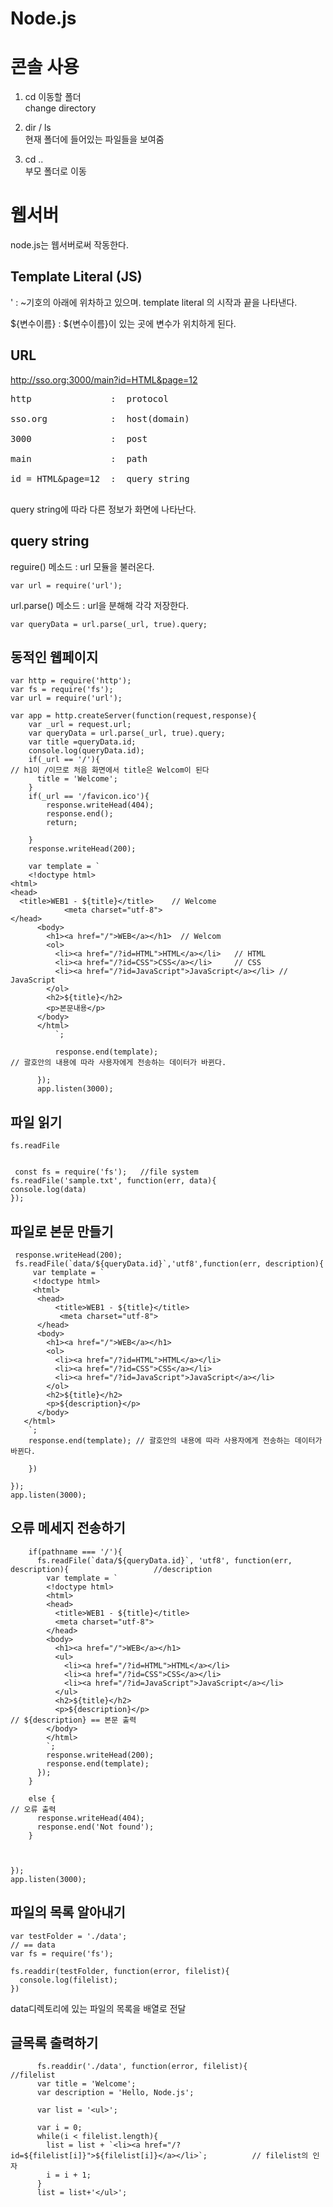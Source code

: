 # Node.js

# 콘솔 사용

1. cd 이동할 폴더<br/>
  change directory

2. dir / ls<br/>
  현재 폴더에 들어있는 파일들을 보여줌
  
3. cd ..<br/>
  부모 폴더로 이동
  

  
# 웹서버

node.js는 웹서버로써 작동한다.

## Template Literal (JS)

  ' : ~기호의 아래에 위차하고 있으며. template literal 의 시작과 끝을 나타낸다.<br/>
  
  ${변수이름} : ${변수이름}이 있는 곳에 변수가 위치하게 된다.<br/>
  


## URL

http://sso.org:3000/main?id=HTML&page=12
<pre>
http               :  protocol<br />
sso.org            :  host(domain)<br />
3000               :  post<br />
main               :  path<br />
id = HTML&page=12  :  query string<br />
</pre>
query string에 따라 다른 정보가 화면에 나타난다.

## query string

reguire() 메소드 : url 모듈을 불러온다.

    var url = require('url');  

url.parse() 메소드 : url을 분해해 각각 저장한다.

    var queryData = url.parse(_url, true).query;
    
## 동적인 웹페이지
    var http = require('http');
    var fs = require('fs');
    var url = require('url');   

    var app = http.createServer(function(request,response){
        var _url = request.url;
        var queryData = url.parse(_url, true).query;
        var title =queryData.id;
        console.log(queryData.id);
        if(_url == '/'){                                                            // h1이 /이므로 처음 화면에서 title은 Welcom이 된다
          title = 'Welcome';
        }
        if(_url == '/favicon.ico'){
            response.writeHead(404);
            response.end();
            return;

        }
        response.writeHead(200);

        var template = `
        <!doctype html>
    <html>
    <head>
      <title>WEB1 - ${title}</title>    // Welcome
                <meta charset="utf-8">
    </head>
          <body>
            <h1><a href="/">WEB</a></h1>  // Welcom
            <ol>
              <li><a href="/?id=HTML">HTML</a></li>   // HTML
              <li><a href="/?id=CSS">CSS</a></li>     // CSS
              <li><a href="/?id=JavaScript">JavaScript</a></li> // JavaScript
            </ol>
            <h2>${title}</h2>
            <p>본문내용</p>
          </body>
          </html>
              `;
                                          
              response.end(template);                                           // 괄호안의 내용에 따라 사용자에게 전송하는 데이터가 바뀐다.
           
          });
          app.listen(3000);


    
 ## 파일 읽기
 
    fs.readFile
 
 
     const fs = require('fs');   //file system
    fs.readFile('sample.txt', function(err, data){
    console.log(data)
    });
 
 ## 파일로 본문 만들기

  
     response.writeHead(200);
     fs.readFile(`data/${queryData.id}`,'utf8',function(err, description){
         var template = `
         <!doctype html>
         <html>
          <head>
              <title>WEB1 - ${title}</title>  
               <meta charset="utf-8">
          </head>
          <body>
            <h1><a href="/">WEB</a></h1> 
            <ol>
              <li><a href="/?id=HTML">HTML</a></li>  
              <li><a href="/?id=CSS">CSS</a></li>     
              <li><a href="/?id=JavaScript">JavaScript</a></li> 
            </ol>
            <h2>${title}</h2>
            <p>${description}</p>
          </body>
       </html>
        `;
        response.end(template); // 괄호안의 내용에 따라 사용자에게 전송하는 데이터가 바뀐다.

        })

    });
    app.listen(3000);

## 오류 메세지 전송하기


        if(pathname === '/'){                                       
          fs.readFile(`data/${queryData.id}`, 'utf8', function(err, description){                   //description
            var template = `
            <!doctype html>
            <html>
            <head>
              <title>WEB1 - ${title}</title>
              <meta charset="utf-8">
            </head>
            <body>
              <h1><a href="/">WEB</a></h1>
              <ul>
                <li><a href="/?id=HTML">HTML</a></li>
                <li><a href="/?id=CSS">CSS</a></li>
                <li><a href="/?id=JavaScript">JavaScript</a></li>
              </ul>
              <h2>${title}</h2>
              <p>${description}</p>                                                              // ${description} == 본문 출력
            </body>
            </html>
            `;
            response.writeHead(200);
            response.end(template);
          });
        } 
        
        else {                                                                                   // 오류 출력
          response.writeHead(404);
          response.end('Not found');          
        }



    });
    app.listen(3000);

## 파일의 목록 알아내기

    var testFolder = './data';                                                                   // == data   
    var fs = require('fs');       

    fs.readdir(testFolder, function(error, filelist){
      console.log(filelist);
    })

data디렉토리에 있는 파일의 목록을 배열로 전달

## 글목록 출력하기

          fs.readdir('./data', function(error, filelist){                                            //filelist
          var title = 'Welcome';
          var description = 'Hello, Node.js';
          
          var list = '<ul>';
          
          var i = 0;
          while(i < filelist.length){
            list = list + `<li><a href="/?id=${filelist[i]}">${filelist[i]}</a></li>`;          // filelist의 인자
            i = i + 1;
          }
          list = list+'</ul>';
